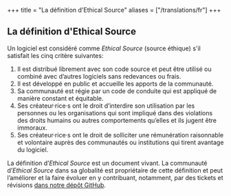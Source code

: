 +++
title = "La définition d'Ethical Source"
aliases = ["/translations/fr"]
+++

## La définition d'Ethical Source

Un logiciel est considéré comme *Ethical Source* (source éthique) s'il satisfait les cinq critère suivantes:

1. Il est distribué librement avec son code source et peut être utilisé ou combiné avec d’autres logiciels sans redevances ou frais.
1. Il est développé en public et accueille les apports de la communauté.
1. Sa communauté est régie par un code de conduite qui est appliqué de manière constant et équitable.
1. Ses créateur·rice·s ont le droit d’interdire son utilisation par les personnes ou les organisations qui sont impliqué dans des violations des droits humains ou autres comportements qu’elles et ils jugent être immoraux.
1. Ses créateur·rice·s ont le droit de solliciter une rémunération raisonnable et volontaire auprès des communautés ou institutions qui tirent avantage du logiciel.

La définition d’*Ethical Source* est un document vivant. La communauté d’*Ethical Source* dans sa globalité est propriétaire de cette définition et peut l’améliorer et la faire évoluer en y contribuant, notamment, par des tickets et révisions [dans notre dépôt GitHub](https://github.com/ContributorCovenant/ethicalsource "Ethical Source Definition source code").
